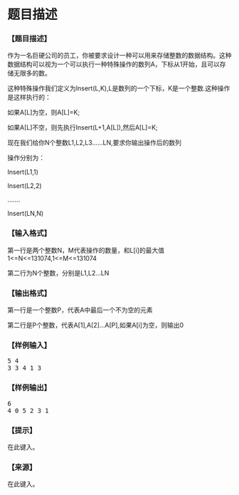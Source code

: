 # 题目描述


<h3>
【题目描述】
</h3>
<p>
作为一名巨硬公司的员工，你被要求设计一种可以用来存储整数的数据结构。这种数据结构可以视为一个可以执行一种特殊操作的数列A，下标从1开始，且可以存储无限多的数。
</p>
<p>
这种特殊操作我们定义为Insert(L,K),L是数列的一个下标，K是一个整数.这种操作是这样执行的：
</p>
<p>
如果A[L]为空，则A[L]=K;
</p>
<p>
如果A[L]不空，则先执行Insert(L+1,A[L]),然后A[L]=K;
</p>
<p>
现在我们给你N个整数L1,L2,L3......LN,要求你输出操作后的数列
</p>
<p>
操作分别为：
</p>
<p>
Insert(L1,1)
</p>
<p>
Insert(L2,2)
</p>
<p>
.......
</p>
<p>
Insert(LN,N)
</p>
<h3>
【输入格式】
</h3>
<p>
第一行是两个整数N，M代表操作的数量，和L[i]的最大值1&lt;=N&lt;=131074,1&lt;=M&lt;=131074
</p>
<p>
第二行为N个整数，分别是L1,L2...LN
</p>
<h3>
【输出格式】
</h3>
<p>
第一行是一个整数P，代表A中最后一个不为空的元素
</p>
<p>
第二行是P个整数，代表A[1],A[2]...A[P],如果A[i]为空，则输出0
</p>
<h3>
【样例输入】
</h3>
<pre>5 4
3 3 4 1 3
</pre>
<h3>
【样例输出】
</h3>
<pre>6
4 0 5 2 3 1
</pre>
<h3>
【提示】
</h3>
<p>
在此键入。
</p>
<h3>
【来源】
</h3>
<p>
在此键入。
</p>
